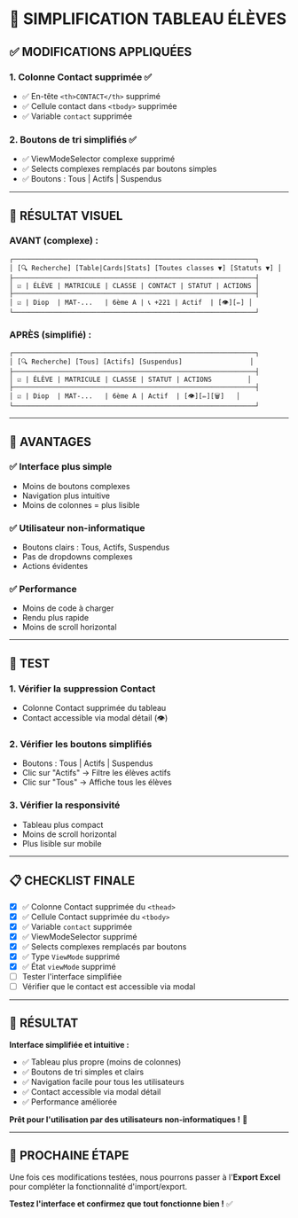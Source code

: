 # 🎯 SIMPLIFICATION TABLEAU ÉLÈVES

## ✅ MODIFICATIONS APPLIQUÉES

### 1. Colonne Contact supprimée ✅
- ✅ En-tête `<th>CONTACT</th>` supprimé
- ✅ Cellule contact dans `<tbody>` supprimée
- ✅ Variable `contact` supprimée

### 2. Boutons de tri simplifiés ✅
- ✅ ViewModeSelector complexe supprimé
- ✅ Selects complexes remplacés par boutons simples
- ✅ Boutons : Tous | Actifs | Suspendus

---

## 🎯 RÉSULTAT VISUEL

### AVANT (complexe) :
```
┌─────────────────────────────────────────────────────────────┐
│ [🔍 Recherche] [Table|Cards|Stats] [Toutes classes ▼] [Statuts ▼] │
├─────────────────────────────────────────────────────────────┤
│ ☑️ | ÉLÈVE | MATRICULE | CLASSE | CONTACT | STATUT | ACTIONS │
├─────────────────────────────────────────────────────────────┤
│ ☑️ | Diop  | MAT-...   | 6ème A | 📞 +221 | Actif  | [👁️][✏️] │
└─────────────────────────────────────────────────────────────┘
```

### APRÈS (simplifié) :
```
┌─────────────────────────────────────────────────────────────┐
│ [🔍 Recherche] [Tous] [Actifs] [Suspendus]                 │
├─────────────────────────────────────────────────────────────┤
│ ☑️ | ÉLÈVE | MATRICULE | CLASSE | STATUT | ACTIONS         │
├─────────────────────────────────────────────────────────────┤
│ ☑️ | Diop  | MAT-...   | 6ème A | Actif  | [👁️][✏️][🗑️]   │
└─────────────────────────────────────────────────────────────┘
```

---

## 🎯 AVANTAGES

### ✅ Interface plus simple
- Moins de boutons complexes
- Navigation plus intuitive
- Moins de colonnes = plus lisible

### ✅ Utilisateur non-informatique
- Boutons clairs : Tous, Actifs, Suspendus
- Pas de dropdowns complexes
- Actions évidentes

### ✅ Performance
- Moins de code à charger
- Rendu plus rapide
- Moins de scroll horizontal

---

## 🧪 TEST

### 1. Vérifier la suppression Contact
- Colonne Contact supprimée du tableau
- Contact accessible via modal détail (👁️)

### 2. Vérifier les boutons simplifiés
- Boutons : Tous | Actifs | Suspendus
- Clic sur "Actifs" → Filtre les élèves actifs
- Clic sur "Tous" → Affiche tous les élèves

### 3. Vérifier la responsivité
- Tableau plus compact
- Moins de scroll horizontal
- Plus lisible sur mobile

---

## 📋 CHECKLIST FINALE

- [x] ✅ Colonne Contact supprimée du `<thead>`
- [x] ✅ Cellule Contact supprimée du `<tbody>`
- [x] ✅ Variable `contact` supprimée
- [x] ✅ ViewModeSelector supprimé
- [x] ✅ Selects complexes remplacés par boutons
- [x] ✅ Type `ViewMode` supprimé
- [x] ✅ État `viewMode` supprimé
- [ ] Tester l'interface simplifiée
- [ ] Vérifier que le contact est accessible via modal

---

## 🎊 RÉSULTAT

**Interface simplifiée et intuitive :**
- ✅ Tableau plus propre (moins de colonnes)
- ✅ Boutons de tri simples et clairs
- ✅ Navigation facile pour tous les utilisateurs
- ✅ Contact accessible via modal détail
- ✅ Performance améliorée

**Prêt pour l'utilisation par des utilisateurs non-informatiques !** 🎯

---

## 🚀 PROCHAINE ÉTAPE

Une fois ces modifications testées, nous pourrons passer à l'**Export Excel** pour compléter la fonctionnalité d'import/export.

**Testez l'interface et confirmez que tout fonctionne bien !** ✅


